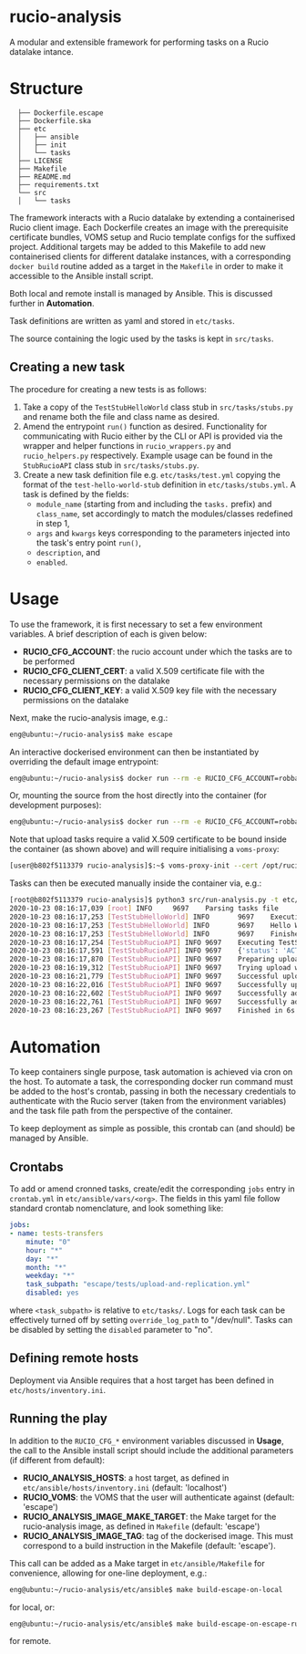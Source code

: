 # rucio-analysis

A modular and extensible framework for performing tasks on a Rucio datalake intance.

# Structure

```
  ├── Dockerfile.escape
  ├── Dockerfile.ska
  ├── etc
  │   ├── ansible
  │   ├── init
  │   └── tasks
  ├── LICENSE
  ├── Makefile
  ├── README.md
  ├── requirements.txt
  └── src
  │   └── tasks
```

The framework interacts with a Rucio datalake by extending a containerised Rucio client image. Each Dockerfile creates an image with the prerequisite certificate bundles, VOMS setup and Rucio template configs for the suffixed project. Additional targets may be added to this Makefile to add new containerised clients for different datalake instances, with a corresponding `docker build` routine added as a target in the `Makefile` in order to make it accessible to the Ansible install script.

Both local and remote install is managed by Ansible. This is discussed further in **Automation**.

Task definitions are written as yaml and stored in `etc/tasks`.

The source containing the logic used by the tasks is kept in `src/tasks`.

## Creating a new task

The procedure for creating a new tests is as follows:

1. Take a copy of the `TestStubHelloWorld` class stub in `src/tasks/stubs.py` and rename both the file and class name as desired.
2. Amend the entrypoint `run()` function as desired. Functionality for communicating with Rucio either by the CLI or API is provided via the wrapper and helper functions in `rucio_wrappers.py` and `rucio_helpers.py` respectively. Example usage can be found in the `StubRucioAPI` class stub in `src/tasks/stubs.py`.
3. Create a new task definition file e.g. `etc/tasks/test.yml` copying the format of the `test-hello-world-stub` definition in `etc/tasks/stubs.yml`. A task is defined by the fields:
    - `module_name` (starting from and including the `tasks.` prefix) and `class_name`, set accordingly to match the modules/classes redefined in step 1,
    - `args` and `kwargs` keys corresponding to the parameters injected into the task's entry point `run()`,
    - `description`, and 
    - `enabled`.

# Usage

To use the framework, it is first necessary to set a few environment variables. A brief description of each is given below:

- **RUCIO_CFG_ACCOUNT**: the rucio account under which the tasks are to be performed
- **RUCIO_CFG_CLIENT_CERT**: a valid X.509 certificate file with the necessary permissions on the datalake
- **RUCIO_CFG_CLIENT_KEY**: a valid X.509 key file with the necessary permissions on the datalake

Next, make the rucio-analysis image, e.g.:

```bash
eng@ubuntu:~/rucio-analysis$ make escape
```

An interactive dockerised environment can then be instantiated by overriding the default image entrypoint:

```bash
eng@ubuntu:~/rucio-analysis$ docker run --rm -e RUCIO_CFG_ACCOUNT=robbarnsley -v $RUCIO_CFG_CLIENT_CERT:/opt/rucio/etc/client.crt -v $RUCIO_CFG_CLIENT_KEY:/opt/rucio/etc/client.key -it --name=rucio-analysis --entrypoint /bin/bash rucio-analysis:escape
```

Or, mounting the source from the host directly into the container (for development purposes):

```bash
eng@ubuntu:~/rucio-analysis$ docker run --rm -e RUCIO_CFG_ACCOUNT=robbarnsley -v /home/eng/.globus/client.crt:/opt/rucio/etc/client.crt -v /home/eng/.globus/client.key:/opt/rucio/etc/client.key -v $RUCIO_ANALYSIS_ROOT:/opt/rucio-analysis -it --name=rucio-analysis --entrypoint /bin/bash rucio-analysis:escape
```

Note that upload tasks require a valid X.509 certificate to be bound inside the container (as shown above) and will require initialising a `voms-proxy`:

```bash
[user@b802f5113379 rucio-analysis]$:~$ voms-proxy-init --cert /opt/rucio/etc/client.crt --key /opt/rucio/etc/client.key --voms escape
```

Tasks can then be executed manually inside the container via, e.g.:

```bash
[root@b802f5113379 rucio-analysis]$ python3 src/run-analysis.py -t etc/tasks/stubs.yml 
2020-10-23 08:16:17,039 [root] INFO     9697    Parsing tasks file
2020-10-23 08:16:17,253 [TestStubHelloWorld] INFO       9697    Executing TestStubHelloWorld.run()
2020-10-23 08:16:17,253 [TestStubHelloWorld] INFO       9697    Hello World!
2020-10-23 08:16:17,253 [TestStubHelloWorld] INFO       9697    Finished in 0s
2020-10-23 08:16:17,254 [TestStubRucioAPI] INFO 9697    Executing TestStubRucioAPI.run()
2020-10-23 08:16:17,591 [TestStubRucioAPI] INFO 9697    {'status': 'ACTIVE', 'account': 'robbarnsley', 'account_type': 'SERVICE', 'created_at': '2020-07-16T08:08:13', 'suspended_at': None, 'updated_at': '2020-07-16T08:08:13', 'deleted_at': None, 'email': 'r.barnsley@skatelescope.org'}
2020-10-23 08:16:17,870 [TestStubRucioAPI] INFO 9697    Preparing upload for file 1KB_231020T08.16.17
2020-10-23 08:16:19,312 [TestStubRucioAPI] INFO 9697    Trying upload with gsiftp to EULAKE-1
2020-10-23 08:16:21,779 [TestStubRucioAPI] INFO 9697    Successful upload of temporary file. gsiftp://eulakeftp.cern.ch:2811/eos/eulake/tests/rucio_test/eulake_1/SKA_SKAO_BARNSLEY-testing/4f/d3/1KB_231020T08.16.17.rucio.upload
2020-10-23 08:16:22,016 [TestStubRucioAPI] INFO 9697    Successfully uploaded file 1KB_231020T08.16.17
2020-10-23 08:16:22,602 [TestStubRucioAPI] INFO 9697    Successfully added replica in Rucio catalogue at EULAKE-1
2020-10-23 08:16:22,761 [TestStubRucioAPI] INFO 9697    Successfully added replication rule at EULAKE-1
2020-10-23 08:16:23,267 [TestStubRucioAPI] INFO 9697    Finished in 6s
```

# Automation

To keep containers single purpose, task automation is achieved via cron on the host. To automate a task, the corresponding docker run command must be added to the host's crontab, passing in both the necessary credentials to authenticate with the Rucio server (taken from the environment variables) and the task file path from the perspective of the container.

To keep deployment as simple as possible, this crontab can (and should) be managed by Ansible. 

## Crontabs

To add or amend cronned tasks, create/edit the corresponding `jobs` entry in `crontab.yml` in `etc/ansible/vars/<org>`. The fields in this yaml file follow standard crontab nomenclature, and look something like:

```yaml
jobs:
- name: tests-transfers
    minute: "0"
    hour: "*"
    day: "*"
    month: "*"
    weekday: "*"
    task_subpath: "escape/tests/upload-and-replication.yml"
    disabled: yes
```

where `<task_subpath>` is relative to `etc/tasks/`. Logs for each task can be effectively turned off by setting `override_log_path` to "/dev/null". Tasks can be disabled by setting the `disabled` parameter to "no".

## Defining remote hosts

Deployment via Ansible requires that a host target has been defined in `etc/hosts/inventory.ini`.

## Running the play

In addition to the `RUCIO_CFG_*` environment variables discussed in **Usage**, the call to the Ansible install script should include the additional parameters (if different from default):

- **RUCIO_ANALYSIS_HOSTS**: a host target, as defined in `etc/ansible/hosts/inventory.ini` (default: 'localhost')
- **RUCIO_VOMS**: the VOMS that the user will authenticate against (default: 'escape')
- **RUCIO_ANALYSIS_IMAGE_MAKE_TARGET**: the Make target for the rucio-analysis image, as defined in `Makefile` (default: 'escape')
- **RUCIO_ANALYSIS_IMAGE_TAG**: tag of the dockerised image. This must correspond to a build instruction in the Makefile (default: 'escape').

This call can be added as a Make target in `etc/ansible/Makefile` for convenience, allowing for one-line deployment, e.g.:

```bash
eng@ubuntu:~/rucio-analysis/etc/ansible$ make build-escape-on-local
```

for local, or:

```bash
eng@ubuntu:~/rucio-analysis/etc/ansible$ make build-escape-on-escape-rucio-analysis
```

for remote.
